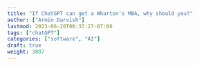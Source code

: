 ```yaml
---
title: "If ChatGPT can get a Wharton's MBA, why should you?"
author: ["Armin Darvish"]
lastmod: 2023-06-20T00:37:27-07:00
tags: ["chatGPT"]
categories: ["software", "AI"]
draft: true
weight: 3007
---
```

